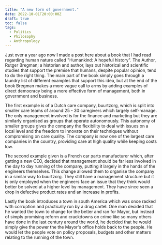 ```yaml
---
title: "A new form of government."
date: 2022-10-01T20:00:00Z
draft: true
toc: false
tags:
  - Politics
  - Philosophy
  - Anthropology
---
```


Just over a year ago now I made a post here about a book that I had read regarding human nature called "Humankind: A hopeful history". The Author, Rutger Bregman; a historian and author, lays out historical and scientific studies that support the premise that humans, despite popular opinion, tend to do the right thing. The main part of the book simply goes through a laundry list of different examples that support this idea, but at the end of the book Bregman makes a more vague call to arms by adding examples of direct democracy being a more effective form of management, both in government and business.

The first example is of a Dutch care company, buurtzorg, which is split into smaller care teams of around 25 - 30 caregivers which largely self-manage. The only management involved is for the finance and marketing but they are similarly organised as groups that operate autonomously. This autonomy of smaller groups gives the company the flexibility to deal with issues on a local level and the freedom to innovate on their techniques without compromising on care quality. The company is now one of the largest care companies in the country, providing care at high quality while keeping costs low.

The second example given is a French car parts manufacturer which, after getting a new CEO, decided that management should be far less involved in the day to day running of the company, putting it largely in the hands of the engineers themselves. This change allowed them to organise the company in a similar way to buurtzorg. They still have a management structure but it is only employed when the engineers face an issue that they think would better be solved at a higher level by management. They have since seen a drop in defective product rates and an increase in profits.

Lastly the book introduces a town in south America which was once racked with corruption and practically run by a drug cartel. One man decided that he wanted the town to change for the better and ran for Mayor, but instead of simply promising reform and crackdowns on crime like so many others have done in the last century around the world, he decided that he would simply give the power the the Mayor's office holds back to the people. He would let the people vote on policy proposals, budgets and other matters relating to the running of the town.